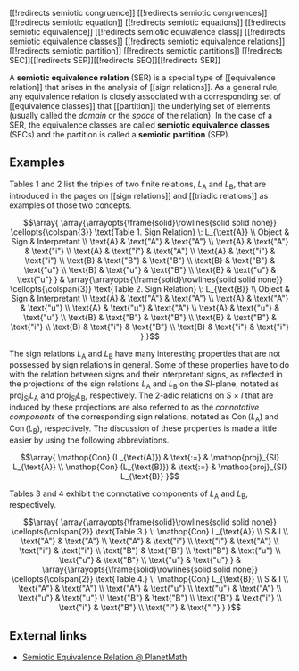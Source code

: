 [[!redirects semiotic congruence]]
[[!redirects semiotic congruences]]
[[!redirects semiotic equation]]
[[!redirects semiotic equations]]
[[!redirects semiotic equivalence]]
[[!redirects semiotic equivalence class]]
[[!redirects semiotic equivalence classes]]
[[!redirects semiotic equivalence relations]]
[[!redirects semiotic partition]]
[[!redirects semiotic partitions]]
[[!redirects SEC]][[!redirects SEP]][[!redirects SEQ]][[!redirects SER]]

A __semiotic equivalence relation__ (SER) is a special type of [[equivalence relation]] that arises in the analysis of [[sign relations]].  As a general rule, any equivalence relation is closely associated with a corresponding set of [[equivalence classes]] that [[partition]] the underlying set of elements (usually called the _domain_ or the _space_ of the relation).  In the case of a SER, the equivalence classes are called __semiotic equivalence classes__ (SECs) and the partition is called a __semiotic partition__ (SEP).

## Examples ##

Tables 1 and 2 list the triples of two finite relations, $L_{\text{A}}$ and $L_{\text{B}}$, that are introduced in the pages on [[sign relations]] and [[triadic relations]] as examples of those two concepts.

$$\array{
\array{\arrayopts{\frame{solid}\rowlines{solid solid none}}
\cellopts{\colspan{3}} \text{Table 1.  Sign Relation} \: L_{\text{A}} \\
Object & Sign & Interpretant \\
\text{A} & \text{"A"} & \text{"A"} \\
\text{A} & \text{"A"} & \text{"i"} \\
\text{A} & \text{"i"} & \text{"A"} \\
\text{A} & \text{"i"} & \text{"i"} \\
\text{B} & \text{"B"} & \text{"B"} \\
\text{B} & \text{"B"} & \text{"u"} \\
\text{B} & \text{"u"} & \text{"B"} \\
\text{B} & \text{"u"} & \text{"u"} }
&
\array{\arrayopts{\frame{solid}\rowlines{solid solid none}}
\cellopts{\colspan{3}} \text{Table 2.  Sign Relation} \: L_{\text{B}} \\
Object & Sign & Interpretant \\
\text{A} & \text{"A"} & \text{"A"} \\
\text{A} & \text{"A"} & \text{"u"} \\
\text{A} & \text{"u"} & \text{"A"} \\
\text{A} & \text{"u"} & \text{"u"} \\
\text{B} & \text{"B"} & \text{"B"} \\
\text{B} & \text{"B"} & \text{"i"} \\
\text{B} & \text{"i"} & \text{"B"} \\
\text{B} & \text{"i"} & \text{"i"} }
}$$

The sign relations $L_{\text{A}}$ and $L_{\text{B}}$ have many interesting properties that are not possessed by sign relations in general.  Some of these properties have to do with the relation between signs and their interpretant signs, as reflected in the projections of the sign relations $L_{\text{A}}$ and $L_{\text{B}}$ on the $S I$-plane, notated as $\mathop{proj}_{S I} L_{\text{A}}$ and $\mathop{proj}_{S I} L_{\text{B}}$, respectively.  The 2-adic relations on $S \:\times\: I$ that are induced by these projections are also referred to as the _connotative components_ of the corresponding sign relations, notated as $\mathop{Con} (L_{\text{A}})$ and $\mathop{Con} (L_{\text{B}})$, respectively.  The discussion of these properties is made a little easier by using the following abbreviations.

$$\array{
\mathop{Con} (L_{\text{A}}) & \text{:=} & \mathop{proj}_{SI} L_{\text{A}}
\\
\mathop{Con} (L_{\text{B}}) & \text{:=} & \mathop{proj}_{SI} L_{\text{B}}
}$$

Tables 3 and 4 exhibit the connotative components of $L_{\text{A}}$ and $L_{\text{B}}$, respectively.

$$\array{
\array{\arrayopts{\frame{solid}\rowlines{solid solid none}}
\cellopts{\colspan{2}} \text{Table 3.} \: \mathop{Con} L_{\text{A}} \\
S & I \\
\text{"A"} & \text{"A"} \\
\text{"A"} & \text{"i"} \\
\text{"i"} & \text{"A"} \\
\text{"i"} & \text{"i"} \\
\text{"B"} & \text{"B"} \\
\text{"B"} & \text{"u"} \\
\text{"u"} & \text{"B"} \\
\text{"u"} & \text{"u"} }
&
\array{\arrayopts{\frame{solid}\rowlines{solid solid none}}
\cellopts{\colspan{2}} \text{Table 4.} \: \mathop{Con} L_{\text{B}} \\
S & I \\
\text{"A"} & \text{"A"} \\
\text{"A"} & \text{"u"} \\
\text{"u"} & \text{"A"} \\
\text{"u"} & \text{"u"} \\
\text{"B"} & \text{"B"} \\
\text{"B"} & \text{"i"} \\
\text{"i"} & \text{"B"} \\
\text{"i"} & \text{"i"} }
}$$

## External links ##

* [Semiotic Equivalence Relation @ PlanetMath](http://planetmath.org/encyclopedia/SemioticEquivalenceRelation.html)
